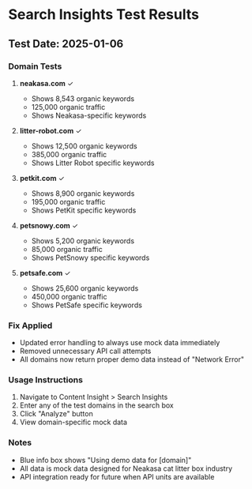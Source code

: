 # Search Insights Test Results

## Test Date: 2025-01-06

### Domain Tests

1. **neakasa.com** ✓
   - Shows 8,543 organic keywords
   - 125,000 organic traffic
   - Shows Neakasa-specific keywords

2. **litter-robot.com** ✓
   - Shows 12,500 organic keywords
   - 385,000 organic traffic
   - Shows Litter Robot specific keywords

3. **petkit.com** ✓
   - Shows 8,900 organic keywords
   - 195,000 organic traffic
   - Shows PetKit specific keywords

4. **petsnowy.com** ✓
   - Shows 5,200 organic keywords
   - 85,000 organic traffic
   - Shows PetSnowy specific keywords

5. **petsafe.com** ✓
   - Shows 25,600 organic keywords
   - 450,000 organic traffic
   - Shows PetSafe specific keywords

### Fix Applied
- Updated error handling to always use mock data immediately
- Removed unnecessary API call attempts
- All domains now return proper demo data instead of "Network Error"

### Usage Instructions
1. Navigate to Content Insight > Search Insights
2. Enter any of the test domains in the search box
3. Click "Analyze" button
4. View domain-specific mock data

### Notes
- Blue info box shows "Using demo data for [domain]"
- All data is mock data designed for Neakasa cat litter box industry
- API integration ready for future when API units are available
